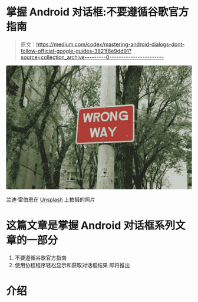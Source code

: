 # 掌握 Android 对话框:不要遵循谷歌官方指南

> 原文：<https://medium.com/codex/mastering-android-dialogs-dont-follow-official-google-guides-3821f8e9dd91?source=collection_archive---------0----------------------->

![](img/e5bc019857e99a8d38faaa2987a84a88.png)

兰迪·雷伯恩在 [Unsplash](https://unsplash.com?utm_source=medium&utm_medium=referral) 上拍摄的照片

# 这篇文章是掌握 Android 对话框系列文章的一部分

1.  不要遵循谷歌官方指南
2.  使用协程程序轻松显示和获取对话框结果
    即将推出

# 介绍